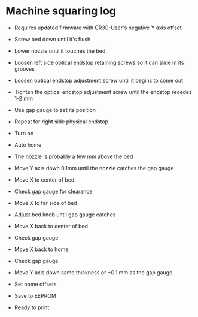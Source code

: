 # Machine squaring log

- Requires updated firmware with CR30-User's negative Y axis offset
- Screw bed down until it's flush
- Lower nozzle until it touches the bed
- Loosen left side optical endstop retaining screws so it can slide in its grooves
- Loosen optical endstop adjustment screw until it begins to come out
- Tighten the optical endstop adjustment screw until the endstop recedes 1-2 mm
- Use gap gauge to set its position
- Repeat for right side physical endstop


- Turn on
- Auto home
- The nozzle is probably a few mm above the bed
- Move Y axis down 0.1mm until the nozzle catches the gap gauge
- Move X to center of bed
- Check gap gauge for clearance
- Move X to far side of bed
- Adjust bed knob until gap gauge catches
- Move X back to center of bed
- Check gap gauge
- Move X back to home
- Check gap gauge
- Move Y axis down same thickness or +0.1 mm as the gap gauge
- Set home offsets
- Save to EEPROM


- Ready to print
